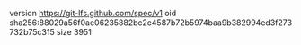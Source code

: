 version https://git-lfs.github.com/spec/v1
oid sha256:88029a56f0ae06235882bc2c4587b72b5974baa9b382994ed3f273732b75c315
size 3951
